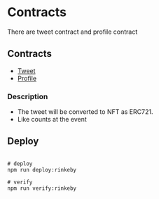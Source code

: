 # Contracts

There are tweet contract and profile contract

## Contracts

- [Tweet](https://rinkeby.etherscan.io/address/0x67D7086e66DE4a89c74Bce81c304df6296c2618c)
- [Profile](https://rinkeby.etherscan.io/address/0x8923B13b9e44C15bf03143419455F7dc769EcbBD)

### Description

- The tweet will be converted to NFT as ERC721.
- Like counts at the event

## Deploy

```shell

# deploy
npm run deploy:rinkeby

# verify
npm run verify:rinkeby

```